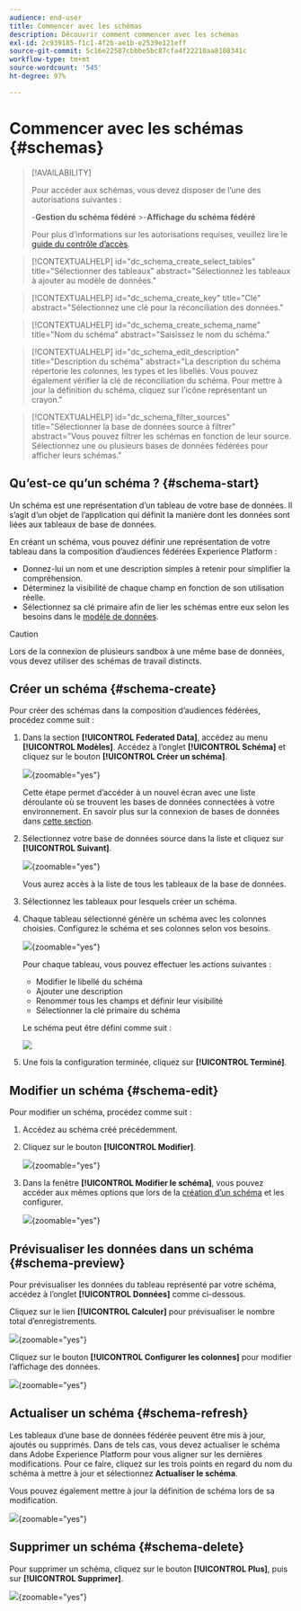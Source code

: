 ```yaml
---
audience: end-user
title: Commencer avec les schémas
description: Découvrir comment commencer avec les schémas
exl-id: 2c939185-f1c1-4f2b-ae1b-e2539e121eff
source-git-commit: 5c16e22587cbbbe5bc87cfa4f22210aa8108341c
workflow-type: tm+mt
source-wordcount: '545'
ht-degree: 97%

---
```


# Commencer avec les schémas {#schemas}

>[!AVAILABILITY]
>
>Pour accéder aux schémas, vous devez disposer de l’une des autorisations suivantes :
>
>-**Gestion du schéma fédéré**
>&#x200B;>-**Affichage du schéma fédéré**
>
>Pour plus d’informations sur les autorisations requises, veuillez lire le [guide du contrôle d’accès](/help/governance-privacy-security/access-control.md).

>[!CONTEXTUALHELP]
>id="dc_schema_create_select_tables"
>title="Sélectionner des tableaux"
>abstract="Sélectionnez les tableaux à ajouter au modèle de données."

>[!CONTEXTUALHELP]
>id="dc_schema_create_key"
>title="Clé"
>abstract="Sélectionnez une clé pour la réconciliation des données."

>[!CONTEXTUALHELP]
>id="dc_schema_create_schema_name"
>title="Nom du schéma"
>abstract="Saisissez le nom du schéma."

>[!CONTEXTUALHELP]
>id="dc_schema_edit_description"
>title="Description du schéma"
>abstract="La description du schéma répertorie les colonnes, les types et les libellés. Vous pouvez également vérifier la clé de réconciliation du schéma. Pour mettre à jour la définition du schéma, cliquez sur l’icône représentant un crayon."

>[!CONTEXTUALHELP]
>id="dc_schema_filter_sources"
>title="Sélectionner la base de données source à filtrer"
>abstract="Vous pouvez filtrer les schémas en fonction de leur source. Sélectionnez une ou plusieurs bases de données fédérées pour afficher leurs schémas."

## Qu’est-ce qu’un schéma ? {#schema-start}

Un schéma est une représentation d’un tableau de votre base de données. Il s’agit d’un objet de l’application qui définit la manière dont les données sont liées aux tableaux de base de données.

En créant un schéma, vous pouvez définir une représentation de votre tableau dans la composition d’audiences fédérées Experience Platform :

* Donnez-lui un nom et une description simples à retenir pour simplifier la compréhension.
* Déterminez la visibilité de chaque champ en fonction de son utilisation réelle.
* Sélectionnez sa clé primaire afin de lier les schémas entre eux selon les besoins dans le [modèle de données](../data-management/gs-models.md#data-model-start).

>[!CAUTION]
>
>Lors de la connexion de plusieurs sandbox à une même base de données, vous devez utiliser des schémas de travail distincts.
>

## Créer un schéma {#schema-create}

Pour créer des schémas dans la composition d’audiences fédérées, procédez comme suit :

1. Dans la section **[!UICONTROL Federated Data]**, accédez au menu **[!UICONTROL Modèles]**. Accédez à l’onglet **[!UICONTROL Schéma]** et cliquez sur le bouton **[!UICONTROL Créer un schéma]**.

   ![](assets/schema_create.png){zoomable="yes"}

   Cette étape permet d’accéder à un nouvel écran avec une liste déroulante où se trouvent les bases de données connectées à votre environnement. En savoir plus sur la connexion de bases de données dans [cette section](../connections/connections.md#connections-fdb).

1. Sélectionnez votre base de données source dans la liste et cliquez sur **[!UICONTROL Suivant]**.

   ![](assets/schema_tables.png){zoomable="yes"}

   Vous aurez accès à la liste de tous les tableaux de la base de données.

1. Sélectionnez les tableaux pour lesquels créer un schéma.

1. Chaque tableau sélectionné génère un schéma avec les colonnes choisies. Configurez le schéma et ses colonnes selon vos besoins.

   ![](assets/schema_fields.png){zoomable="yes"}

   Pour chaque tableau, vous pouvez effectuer les actions suivantes :

   * Modifier le libellé du schéma
   * Ajouter une description
   * Renommer tous les champs et définir leur visibilité
   * Sélectionner la clé primaire du schéma

   Le schéma peut être défini comme suit :

   ![](assets/schema_example.png)

1. Une fois la configuration terminée, cliquez sur **[!UICONTROL Terminé]**.

## Modifier un schéma {#schema-edit}

Pour modifier un schéma, procédez comme suit :

1. Accédez au schéma créé précédemment.

1. Cliquez sur le bouton **[!UICONTROL Modifier]**.

   ![](assets/schema_edit.png){zoomable="yes"}

1. Dans la fenêtre **[!UICONTROL Modifier le schéma]**, vous pouvez accéder aux mêmes options que lors de la [création d’un schéma](#schema-create) et les configurer.

   ![](assets/schema_edit_orders.png){zoomable="yes"}

## Prévisualiser les données dans un schéma {#schema-preview}

Pour prévisualiser les données du tableau représenté par votre schéma, accédez à l’onglet **[!UICONTROL Données]** comme ci-dessous.

Cliquez sur le lien **[!UICONTROL Calculer]** pour prévisualiser le nombre total d’enregistrements.

![](assets/schema_data.png){zoomable="yes"}

Cliquez sur le bouton **[!UICONTROL Configurer les colonnes]** pour modifier l’affichage des données.

![](assets/schema_columns.png){zoomable="yes"}

## Actualiser un schéma {#schema-refresh}

Les tableaux d’une base de données fédérée peuvent être mis à jour, ajoutés ou supprimés. Dans de tels cas, vous devez actualiser le schéma dans Adobe Experience Platform pour vous aligner sur les dernières modifications. Pour ce faire, cliquez sur les trois points en regard du nom du schéma à mettre à jour et sélectionnez **Actualiser le schéma**.

Vous pouvez également mettre à jour la définition de schéma lors de sa modification.

![](assets/schema_refresh.png){zoomable="yes"}


## Supprimer un schéma {#schema-delete}

Pour supprimer un schéma, cliquez sur le bouton **[!UICONTROL Plus]**, puis sur **[!UICONTROL Supprimer]**.

![](assets/schema_delete.png){zoomable="yes"}
